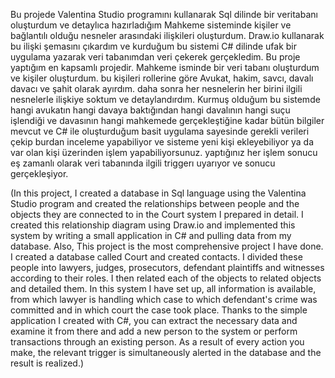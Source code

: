 Bu projede Valentina Studio programını kullanarak Sql dilinde bir veritabanı oluşturdum ve detaylıca hazırladığım Mahkeme sisteminde kişiler ve bağlantılı olduğu nesneler arasındaki ilişkileri oluşturdum. Draw.io kullanarak bu ilişki şemasını çıkardım ve kurduğum bu sistemi C# dilinde ufak bir uygulama yazarak veri tabanımdan veri çekerek gerçekledim.
Bu proje yaptığım en kapsamlı projedir. Mahkeme isminde bir veri tabanı oluşturdum ve kişiler oluşturdum. bu kişileri rollerine göre Avukat, hakim, savcı, davalı davacı ve şahit olarak ayırdım. daha sonra her nesnelerin her birini ilgili nesnelerle ilişkiye soktum ve detaylandırdım. Kurmuş olduğum bu sistemde hangi avukatın hangi davaya baktığından hangi davalının hangi suçu işlendiği ve davasının hangi mahkemede gerçekleştiğine kadar bütün bilgiler mevcut ve C# ile oluşturduğum basit uygulama sayesinde gerekli verileri çekip burdan inceleme yapabiliyor ve sisteme yeni kişi ekleyebiliyor ya da var olan kişi üzerinden işlem yapabiliyorsunuz. yaptığınız her işlem sonucu eş zamanlı olarak veri tabanında ilgili triggerı uyarıyor ve sonucu gerçekleşiyor.

(In this project, I created a database in Sql language using the Valentina Studio program and created the relationships between people and the objects they are connected to in the Court system I prepared in detail. I created this relationship diagram using Draw.io and implemented this system by writing a small application in C# and pulling data from my database. 
Also, This project is the most comprehensive project I have done. I created a database called Court and created contacts. I divided these people into lawyers, judges, prosecutors, defendant plaintiffs and witnesses according to their roles. I then related each of the objects to related objects and detailed them. In this system I have set up, all information is available, from which lawyer is handling which case to which defendant's crime was committed and in which court the case took place. Thanks to the simple application I created with C#, you can extract the necessary data and examine it from there and add a new person to the system or perform transactions through an existing person. As a result of every action you make, the relevant trigger is simultaneously alerted in the database and the result is realized.)
